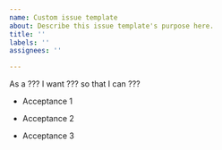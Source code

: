 ```yaml
---
name: Custom issue template
about: Describe this issue template's purpose here.
title: ''
labels: ''
assignees: ''

---
```


As a ??? I want ??? so that I can ???

- Acceptance 1

- Acceptance 2

- Acceptance 3
